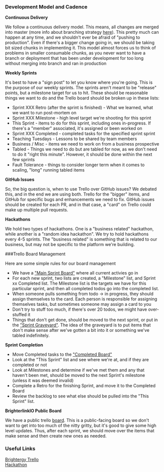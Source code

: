 ### Development Model and Cadence

__Continuous Delivery__    

We follow a continuous delivery model.  This means, all changes are merged into master (more info about branching strategy [here](branching.md)).  This pretty much can happen at any time, and we shouldn't ever be afraid of "pushing to production".  Even if there's a bigger change going in, we should be taking bit sized chunks in implementing it.  This model almost forces us to think of problems in smaller consumable chunks, as you never want to have a branch or deployment that has been under development for too long without merging into branch and ran in production

__Weekly Sprints__   

It's best to have a "sign post" to let you know where you're going.  This is the purpose of our weekly sprints.  The sprints aren't meant to be "release" points, but a milestone target for us to hit.  These should be reasonable things we want to do and the Trello board should be broken up in these lists:

* Sprint XXX Retro (after the sprint is finished) - What we learned, what we want to run post-mortem on
* Sprint XXX Milestone - high level target we're shooting for this sprint
* This Sprint - items to do for this sprint, including ones in-progress.  If there's a "member" associated, it's assigned or been worked on
* Sprint XXX Completed - completed tasks for the specified sprint sprint
* Teaching Tuesdays - Lessons to be shared by team members
* Business / Misc - items we need to work on from a business prospective
* Tabled - Things we need to do but are tabled for now, as we don't need to do it "right this minute".  However, it should be done within the next few sprints
* Fault Tolerance - things to consider longer term when it comes to scaling, "long" running tabled items

__GitHub Issues__

So, the big question is, when to use Trello over GitHub issues?  We debated this, and in the end we are using both.  Trello for the "bigger" items, and GitHub for specific bugs and enhancements we need to fix.  GitHub issues should be created for each PR, and in that case, a "card" on Trello could make up multiple pull requests.

__Hackathons__    

We hold two types of hackathons.  One is a "business related" hackathon, while another is a "random idea hackathon".  We try to hold hackathons every 4-5 sprints.  The "business related" is something that is related to our business, but may not be specific to the platform we're building. 

###Trello Board Management

Here are some simple rules for our board management

* We have a ["Main Sprint Board"](https://trello.com/b/WiYowf0f/main-sprint-board) where all current activies go in
* For each new sprint, two lists are created, a "Milestone" list, and Sprint xx Completed list.  The Milestone list is the targets we have for this particular sprint, and then all completed todos go into the completed list.
* When someone pulls something from todo -> in progress, they should assign themselves to the card.  Each person is responsible for assigning themselves tasks, but sometimes someone may assign a card to you
* Don't try to stuff too much, if there's over 20 todos, we might have over-stuffed it
* Things that don't get done, should be moved to the next sprint, or put in the ["Sprint Graveyard"](https://trello.com/b/QQc4J4RQ/sprint-graveyard).  The idea of the graveyard is to put items that don't make sense after we've gotten a bit into it or something we've tabled indefinitely.

__Sprint Completion__

* Move Completed tasks to the ["Completed Board"](https://trello.com/b/jgvsWCzu/completed)
* Look at the "This Sprint" list and see where we're at, and if they are completed or not
* Look at Milestones and determine if we've met them and any that haven't been met, should be moved to the next Sprint's milestone (unless it was deemed invalid)
* Complete a Retro for the finishing Sprint, and move it to the Completed Board
* Review the backlog to see what else should be pulled into the "This Sprint" list.

__BrighterlinkIO Public Board__

We have a public trello [board](https://trello.com/b/zHSsSxGQ/brighterlink-io).  This is a public-facing board so we don't want to get into too much of the nitty gritty, but it's good to give some high level updates.  Thus, after each sprint, we should move over the items that make sense and then create new ones as needed.


### Useful Links

[Brightergy Trello](https://trello.com/brightergy2)    
[Hackathon](https://trello.com/b/cTP0Grnn/hackathon)    
